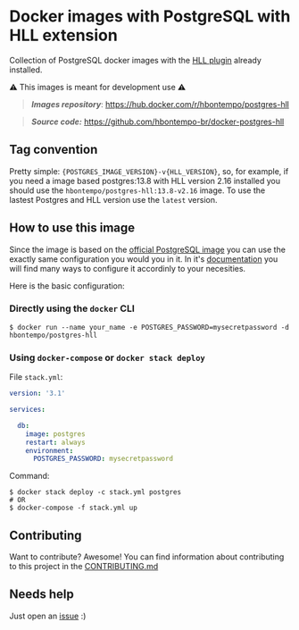 # Docker images with PostgreSQL with HLL extension

Collection of PostgreSQL docker images with the [HLL plugin](https://github.com/citusdata/postgresql-hll) already installed.

:warning: This images is meant for development use :warning:

> **_Images repository_**: https://hub.docker.com/r/hbontempo/postgres-hll

> **_Source code:_** https://github.com/hbontempo-br/docker-postgres-hll



## Tag convention

Pretty simple: `{POSTGRES_IMAGE_VERSION}-v{HLL_VERSION}`, so, for example, if you need a image based postgres:13.8 with HLL version 2.16 installed you should use the `hbontempo/postgres-hll:13.8-v2.16` image.
To use the lastest Postgres and HLL version use the `latest` version.

## How to use this image

Since the image is based on the [official PostgreSQL image](https://hub.docker.com/_/postgres) you can use the exactly same configuration you would you in it. In it's [documentation](https://hub.docker.com/_/postgres) you will find many ways to configure it accordinly to your necesities.

Here is the basic configuration:

### Directly using the `docker` CLI

```shell
$ docker run --name your_name -e POSTGRES_PASSWORD=mysecretpassword -d hbontempo/postgres-hll
```

### Using `docker-compose` or `docker stack deploy`


File `stack.yml`:

```yaml
version: '3.1'

services:

  db:
    image: postgres
    restart: always
    environment:
      POSTGRES_PASSWORD: mysecretpassword

```

Command:

```shell
$ docker stack deploy -c stack.yml postgres
# OR
$ docker-compose -f stack.yml up
```


## Contributing

Want to contribute? Awesome! You can find information about contributing to this project in the [CONTRIBUTING.md](https://github.com/hbontempo-br/docker-postgres-hll/blob/main/CONTRIBUTING.md)

## Needs help

Just open an [issue](https://github.com/hbontempo-br/docker-postgres-hll/issues) :)
